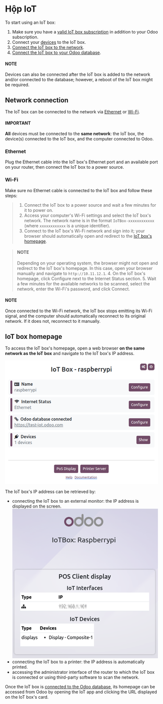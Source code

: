# Hộp IoT

To start using an IoT box:

1. Make sure you have a [valid IoT box subscription](applications/general/iot.md#iot-iot-iot-subscription) in addition to
   your Odoo subscription.
2. Connect your [devices](applications/general/iot/devices.md) to the IoT box.
3. [Connect the IoT box to the network](#iot-iot-box-network).
4. [Connect the IoT box to your Odoo database](applications/general/iot/connect.md).

#### NOTE
Devices can also be connected after the IoT box is added to the network and/or connected to the
database; however, a reboot of the IoT box might be required.

<a id="iot-iot-box-network"></a>

## Network connection

The IoT box can be connected to the network via [Ethernet](#iot-iot-box-network-ethernet) or
[Wi-Fi](#iot-iot-box-network-wifi).

#### IMPORTANT
**All** devices must be connected to the **same network**: the IoT box, the device(s) connected
to the IoT box, and the computer connected to Odoo.

<a id="iot-iot-box-network-ethernet"></a>

### Ethernet

Plug the Ethernet cable into the IoT box's Ethernet port and an available port on your router, then
connect the IoT box to a power source.

<a id="iot-iot-box-network-wifi"></a>

### Wi-Fi

Make sure no Ethernet cable is connected to the IoT box and follow these steps:

> 1. Connect the IoT box to a power source and wait a few minutes for it to power on.
> 2. Access your computer's Wi-Fi settings and select the IoT box's network. The network name is in
>    the format `IoTBox-xxxxxxxxxxxx` (where `xxxxxxxxxxxx` is a unique identifier).
> 3. Connect to the IoT box's Wi-Fi network and sign into it; your browser should automatically
>    open and redirect to the [IoT box's homepage](#iot-iot-box-homepage).

>    #### NOTE
>    Depending on your operating system, the browser might not open and redirect to the IoT box's
>    homepage. In this case, open your browser manually and navigate to `http://10.11.12.1`.
> 4. On the IoT box's homepage, click Configure next to the Internet Status
>    section.
> 5. Wait a few minutes for the available networks to be scanned, select the network, enter the
>    Wi-Fi's password, and click Connect.

#### NOTE
Once connected to the Wi-Fi network, the IoT box stops emitting its Wi-Fi signal, and the
computer should automatically reconnect to its original network. If it does not, reconnect to it
manually.

<a id="iot-iot-box-homepage"></a>

## IoT box homepage

To access the IoT box's homepage, open a web browser **on the same network as the IoT box** and
navigate to the IoT box's IP address.

![IoT box's homepage](../../../.gitbook/assets/iot-homepage.png)

The IoT box's IP address can be retrieved by:

- connecting the IoT box to an external monitor: the IP address is displayed on the screen.
  ![POS display with IoT box's IP address](../../../.gitbook/assets/iot-pos-display.png)
- connecting the IoT box to a printer: the IP address is automatically printed.
- accessing the administrator interface of the router to which the IoT box is connected or using
  third-party software to scan the network.

Once the IoT box is [connected to the Odoo database](applications/general/iot/connect.md), its homepage can be accessed
from Odoo by opening the IoT app and clicking the URL displayed on the IoT box's card.
